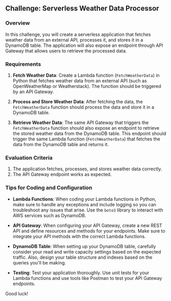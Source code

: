 ## Challenge: Serverless Weather Data Processor

### Overview
In this challenge, you will create a serverless application that fetches weather data from an external API, processes it, and stores it in a DynamoDB table. The application will also expose an endpoint through API Gateway that allows users to retrieve the processed data.

### Requirements

1. **Fetch Weather Data**: Create a Lambda function (`FetchWeatherData`) in Python that fetches weather data from an external API (such as OpenWeatherMap or Weatherstack). The function should be triggered by an API Gateway.

2. **Process and Store Weather Data**: After fetching the data, the `FetchWeatherData` function should process the data and store it in a DynamoDB table.

3. **Retrieve Weather Data**: The same API Gateway that triggers the `FetchWeatherData` function should also expose an endpoint to retrieve the stored weather data from the DynamoDB table. This endpoint should trigger the same Lambda function (`FetchWeatherData`) that fetches the data from the DynamoDB table and returns it.

### Evaluation Criteria

1. The application fetches, processes, and stores weather data correctly.
2. The API Gateway endpoint works as expected.

### Tips for Coding and Configuration

- **Lambda Functions**: When coding your Lambda functions in Python, make sure to handle any exceptions and include logging so you can troubleshoot any issues that arise. Use the `boto3` library to interact with AWS services such as DynamoDB.

- **API Gateway**: When configuring your API Gateway, create a new REST API and define resources and methods for your endpoints. Make sure to integrate your API methods with the correct Lambda functions.

- **DynamoDB Table**: When setting up your DynamoDB table, carefully consider your read and write capacity settings based on the expected traffic. Also, design your table structure and indexes based on the queries you'll be making.

- **Testing**: Test your application thoroughly. Use unit tests for your Lambda functions and use tools like Postman to test your API Gateway endpoints.

Good luck!